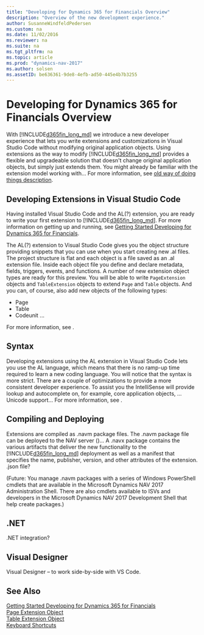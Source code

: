 ```yaml
---
title: "Developing for Dynamics 365 for Financials Overview"
description: "Overview of the new development experience."
author: SusanneWindfeldPedersen
ms.custom: na
ms.date: 11/02/2016
ms.reviewer: na
ms.suite: na
ms.tgt_pltfrm: na
ms.topic: article
ms.prod: "dynamics-nav-2017"
ms.author: solsen
ms.assetID: be636361-9de8-4efb-ad50-445e4b7b3255
---
```


# Developing for Dynamics 365 for Financials Overview
With [!INCLUDE[d365fin_long_md](includes/d365fin_long_md.md)] we introduce a new developer experience that lets you write extensions and customizations in Visual Studio Code without modifying original application objects. Using extensions as the way to modify [!INCLUDE[d365fin_long_md](includes/d365fin_long_md.md)] provides a flexible and upgradeable solution that doesn't change original application objects, but simply just extends them.
You might already be familiar with the extension model working with... For more information, see [old way of doing things description]().

## Developing Extensions in Visual Studio Code
Having installed Visual Studio Code and the AL(?) extension, you are ready to write your first extension to [!INCLUDE[d365fin_long_md](includes/d365fin_long_md.md)]. For more information on getting up and running, see [Getting Started Developing for Dynamics 365 for Financials](dyn-fin-geting-started-dev-env.md).

The AL(?) extension to Visual Studio Code gives you the object structure providing snippets that you can use when you start creating new .al files. The project structure is flat and each object is a file saved as an .al extension file. Inside each object file you define and declare metadata, fields, triggers, events, and functions. A number of new extension object types are ready for this preview. You will be able to write ```PageExtension``` objects and ```TableExtension``` objects to extend ```Page``` and ```Table``` objects. And you can, of course, also add new objects of the following types:
- Page
- Table
- Codeunit ...

For more information, see []().

## Syntax
Developing extensions using the AL extension in Visual Studio Code lets you use the AL language, which means that there is no ramp-up time required to learn a new coding language. You will notice that the syntax is more strict. There are a couple of optimizations to provide a more consistent developer experience. To assist you the IntelliSense will provide lookup and autocomplete on, for example, core application objects, ...  
Unicode support...
For more information, see []().

## Compiling and Deploying
Extensions are compiled as .navm package files. The .navm package file can be deployed to the NAV server ()... A .navx package contains the various artifacts that deliver the new functionality to the [!INCLUDE[d365fin_long_md](includes/d365fin_long_md.md)] deployment as well as a manifest that specifies the name, publisher, version, and other attributes of the extension. .json file? 

(Future: You manage .navm packages with a series of Windows PowerShell cmdlets that are available in the Microsoft Dynamics NAV 2017 Administration Shell. There are also cmdlets available to ISVs and developers in the Microsoft Dynamics NAV 2017 Development Shell that help create packages.) 

## .NET
 .NET integration?

## Visual Designer
Visual Designer – to work side-by-side with VS Code.


## See Also
[Getting Started Developing for Dynamics 365 for Financials](dyn-fin-geting-started-dev-env.md)  
[Page Extension Object](dyn-fin-page-ext-object.md)  
[Table Extension Object](dyn-fin-table-ext-object.md)  
[Keyboard Shortcuts](dyn-fin-keyboard-shortcuts.md)
